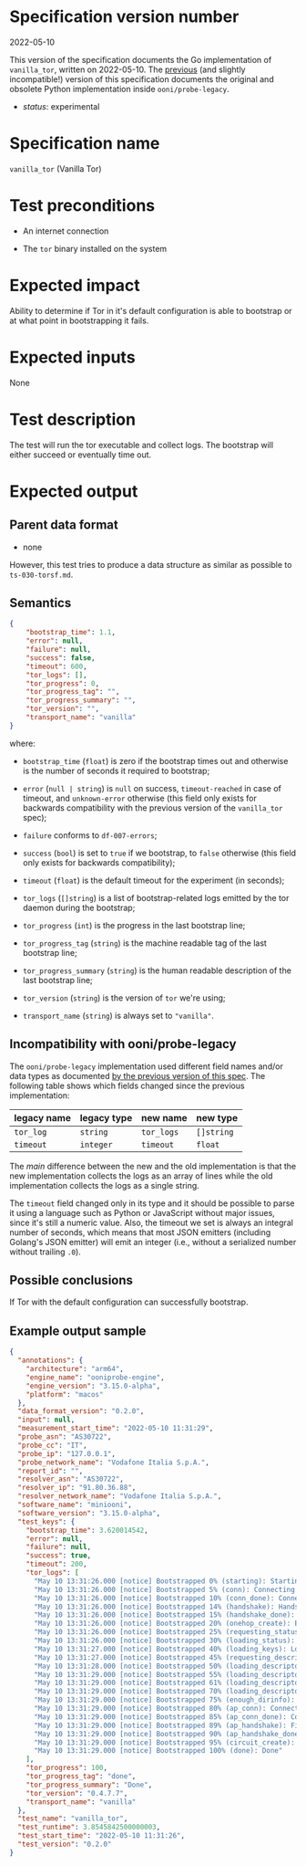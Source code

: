 # Specification version number

2022-05-10

This version of the specification documents the Go implementation of
`vanilla_tor`, written on 2022-05-10. The
[previous](https://github.com/ooni/spec/blob/fc05b9a12f4202d824f2bcdb52b4eacfbb914a4e/nettests/ts-016-vanilla-tor.md)
(and slightly incompatible!) version of this specification documents the original and
obsolete Python implementation inside `ooni/probe-legacy`.

* _status_: experimental

# Specification name

`vanilla_tor` (Vanilla Tor)

# Test preconditions

* An internet connection

* The `tor` binary installed on the system

# Expected impact

Ability to determine if Tor in it's default configuration is able to bootstrap
or at what point in bootstrapping it fails.

# Expected inputs

None

# Test description

The test will run the tor executable and collect logs. The bootstrap
will either succeed or eventually time out.

# Expected output

## Parent data format

* none

However, this test tries to produce a data structure as
similar as possible to `ts-030-torsf.md`.

## Semantics

```JSON
{
    "bootstrap_time": 1.1,
    "error": null,
    "failure": null,
    "success": false,
    "timeout": 600,
    "tor_logs": [],
    "tor_progress": 0,
    "tor_progress_tag": "",
    "tor_progress_summary": "",
    "tor_version": "",
    "transport_name": "vanilla"
}
```

where:

- `bootstrap_time` (`float`) is zero if the bootstrap times out and otherwise is
the number of seconds it required to bootstrap;

- `error` (`null | string`) is `null` on success, `timeout-reached` in case of
timeout, and `unknown-error` otherwise (this field only exists for backwards
compatibility with the previous version of the `vanilla_tor` spec);

- `failure` conforms to `df-007-errors`;

- `success` (`bool`) is set to `true` if we bootstrap, to `false` otherwise (this
field only exists for backwards compatibility);

- `timeout` (`float`) is the default timeout for the experiment (in seconds);

- `tor_logs` (`[]string`) is a list of bootstrap-related logs emitted by
the tor daemon during the bootstrap;

- `tor_progress` (`int`) is the progress in the last bootstrap line;

- `tor_progress_tag` (`string`) is the machine readable tag of the last bootstrap line;

- `tor_progress_summary` (`string`) is the human readable description of
the last bootstrap line;

- `tor_version` (`string`) is the version of `tor` we're using;

- `transport_name` (`string`) is always set to `"vanilla"`.

## Incompatibility with ooni/probe-legacy

The `ooni/probe-legacy` implementation used different field names and/or data types as
documented [by the previous version of this spec](
https://github.com/ooni/spec/blob/fc05b9a12f4202d824f2bcdb52b4eacfbb914a4e/nettests/ts-016-vanilla-tor.md).
The following table shows which fields changed since the previous implementation:

| legacy name            | legacy type     | new name      | new type        |
| ---------------------- | --------------- | ------------- | --------------- |
| `tor_log`              | `string`        | `tor_logs`    | `[]string`      |
| `timeout`              | `integer`       | `timeout`     | `float`         |

The _main_ difference between the new and the old implementation is that the new
implementation collects the logs as an array of lines while the old implementation
collects the logs as a single string.

The `timeout` field changed only in its type and it should be possible to parse it
using a language such as Python or JavaScript without major issues, since it's still
a numeric value. Also, the timeout we set is always an integral number of seconds,
which means that most JSON emitters (including
Golang's JSON emitter) will emit an integer (i.e., without a serialized
number without trailing `.0`).

## Possible conclusions

If Tor with the default configuration can successfully bootstrap.

## Example output sample

```JSON
{
  "annotations": {
    "architecture": "arm64",
    "engine_name": "ooniprobe-engine",
    "engine_version": "3.15.0-alpha",
    "platform": "macos"
  },
  "data_format_version": "0.2.0",
  "input": null,
  "measurement_start_time": "2022-05-10 11:31:29",
  "probe_asn": "AS30722",
  "probe_cc": "IT",
  "probe_ip": "127.0.0.1",
  "probe_network_name": "Vodafone Italia S.p.A.",
  "report_id": "",
  "resolver_asn": "AS30722",
  "resolver_ip": "91.80.36.88",
  "resolver_network_name": "Vodafone Italia S.p.A.",
  "software_name": "miniooni",
  "software_version": "3.15.0-alpha",
  "test_keys": {
    "bootstrap_time": 3.620014542,
    "error": null,
    "failure": null,
    "success": true,
    "timeout": 200,
    "tor_logs": [
      "May 10 13:31:26.000 [notice] Bootstrapped 0% (starting): Starting",
      "May 10 13:31:26.000 [notice] Bootstrapped 5% (conn): Connecting to a relay",
      "May 10 13:31:26.000 [notice] Bootstrapped 10% (conn_done): Connected to a relay",
      "May 10 13:31:26.000 [notice] Bootstrapped 14% (handshake): Handshaking with a relay",
      "May 10 13:31:26.000 [notice] Bootstrapped 15% (handshake_done): Handshake with a relay done",
      "May 10 13:31:26.000 [notice] Bootstrapped 20% (onehop_create): Establishing an encrypted directory connection",
      "May 10 13:31:26.000 [notice] Bootstrapped 25% (requesting_status): Asking for networkstatus consensus",
      "May 10 13:31:26.000 [notice] Bootstrapped 30% (loading_status): Loading networkstatus consensus",
      "May 10 13:31:27.000 [notice] Bootstrapped 40% (loading_keys): Loading authority key certs",
      "May 10 13:31:27.000 [notice] Bootstrapped 45% (requesting_descriptors): Asking for relay descriptors",
      "May 10 13:31:28.000 [notice] Bootstrapped 50% (loading_descriptors): Loading relay descriptors",
      "May 10 13:31:29.000 [notice] Bootstrapped 55% (loading_descriptors): Loading relay descriptors",
      "May 10 13:31:29.000 [notice] Bootstrapped 61% (loading_descriptors): Loading relay descriptors",
      "May 10 13:31:29.000 [notice] Bootstrapped 70% (loading_descriptors): Loading relay descriptors",
      "May 10 13:31:29.000 [notice] Bootstrapped 75% (enough_dirinfo): Loaded enough directory info to build circuits",
      "May 10 13:31:29.000 [notice] Bootstrapped 80% (ap_conn): Connecting to a relay to build circuits",
      "May 10 13:31:29.000 [notice] Bootstrapped 85% (ap_conn_done): Connected to a relay to build circuits",
      "May 10 13:31:29.000 [notice] Bootstrapped 89% (ap_handshake): Finishing handshake with a relay to build circuits",
      "May 10 13:31:29.000 [notice] Bootstrapped 90% (ap_handshake_done): Handshake finished with a relay to build circuits",
      "May 10 13:31:29.000 [notice] Bootstrapped 95% (circuit_create): Establishing a Tor circuit",
      "May 10 13:31:29.000 [notice] Bootstrapped 100% (done): Done"
    ],
    "tor_progress": 100,
    "tor_progress_tag": "done",
    "tor_progress_summary": "Done",
    "tor_version": "0.4.7.7",
    "transport_name": "vanilla"
  },
  "test_name": "vanilla_tor",
  "test_runtime": 3.8545842500000003,
  "test_start_time": "2022-05-10 11:31:26",
  "test_version": "0.2.0"
}
```
